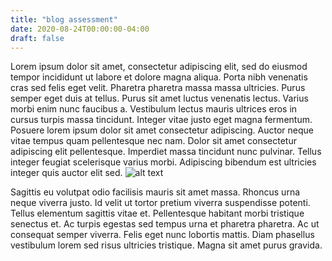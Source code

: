 ```yaml
---
title: "blog assessment"
date: 2020-08-24T00:00:00-04:00
draft: false
---
```

Lorem ipsum dolor sit amet, consectetur adipiscing elit, sed do eiusmod tempor incididunt ut labore et dolore magna aliqua. Porta nibh venenatis cras sed felis eget velit. Pharetra pharetra massa massa ultricies. Purus semper eget duis at tellus. Purus sit amet luctus venenatis lectus. Varius morbi enim nunc faucibus a. Vestibulum lectus mauris ultrices eros in cursus turpis massa tincidunt. Integer vitae justo eget magna fermentum. Posuere lorem ipsum dolor sit amet consectetur adipiscing. Auctor neque vitae tempus quam pellentesque nec nam. Dolor sit amet consectetur adipiscing elit pellentesque. Imperdiet massa tincidunt nunc pulvinar. Tellus integer feugiat scelerisque varius morbi. Adipiscing bibendum est ultricies integer quis auctor elit sed.
![alt text](https://reverent-hugle-d49586.netlify.app/assess.jpg)

Sagittis eu volutpat odio facilisis mauris sit amet massa. Rhoncus urna neque viverra justo. Id velit ut tortor pretium viverra suspendisse potenti. Tellus elementum sagittis vitae et. Pellentesque habitant morbi tristique senectus et. Ac turpis egestas sed tempus urna et pharetra pharetra. Ac ut consequat semper viverra. Felis eget nunc lobortis mattis. Diam phasellus vestibulum lorem sed risus ultricies tristique. Magna sit amet purus gravida.
